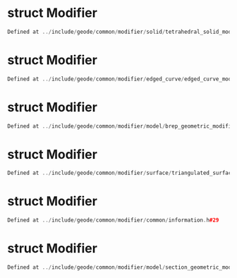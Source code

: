 # struct Modifier

```cpp
Defined at ../include/geode/common/modifier/solid/tetrahedral_solid_modifier.h#278
```

# struct Modifier

```cpp
Defined at ../include/geode/common/modifier/edged_curve/edged_curve_modifier.h#75
```

# struct Modifier

```cpp
Defined at ../include/geode/common/modifier/model/brep_geometric_modifier.h#203
```

# struct Modifier

```cpp
Defined at ../include/geode/common/modifier/surface/triangulated_surface_modifier.h#177
```

# struct Modifier

```cpp
Defined at ../include/geode/common/modifier/common/information.h#29
```

# struct Modifier

```cpp
Defined at ../include/geode/common/modifier/model/section_geometric_modifier.h#135
```

